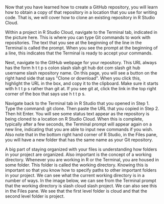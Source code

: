 Now that you have learned how to create a GitHub repository, you will learn how to obtain a copy of that repository in a location that you use for writing code. That is, we will cover how to clone an existing repository in R Studio Cloud.

Within a project in R Studio Cloud, navigate to the Terminal tab, indicated in the picture here. This is where you can type Git commands to work with repositories. The text that you see at the beginning of the line in the Terminal is called the prompt. When you see the prompt at the beginning of a line, this indicates that the Terminal is ready to accept your commands.

Next, navigate to the GitHub webpage for your repository. This URL always has the form h t t p s colon slash slah git hub dot com slash git hub username slash repository name. On this page, you will see a button on the right hand side that says "Clone or download". When you click this, highlight the URL in the box, and copy it to the clipboard. Make sure it starts with h t t p s rather than git at. If you see git at, click the link in the top right corner of the box that says use h t t p s.

Navigate back to the Terminal tab in R Studio that you opened in Step 1. Type the command: git clone. Then paste the URL that you copied in Step 2. Then hit Enter. You will see some status text appear as the repository is being cloned to a location on R Studio Cloud. When this is complete, typically after a few seconds, the Terminal prompt will appear again on a new line, indicating that you are able to input new commands if you wish. Also note that in the bottom right hand corner of R Studio, in the Files pane, you will have a new folder that has the same name as your Git repository.

A big part of staying organized with your files is understanding how folders in your project are organized. Also important is the concept of a working directory. Whenever you are working in R or the Terminal, you are housed in some folder. This folder is called the working directory. Knowing this is important so that you know how to specify paths to other important folders in your project. We can see what the current working directory is in a number of ways. In the image below, we can see from the Terminal prompt that the working directory is slash cloud slash project. We can also see this in the Files pane. We see that the first level folder is cloud and that the second level folder is project.
